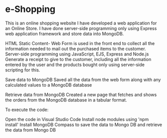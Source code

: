 # e-Shopping
This is an online shopping website
I have developed a web application for an Online Store. I have done server-side programming only using Express web application framework and store data into MongoDB.

HTML Static Content- Web Form is used in the front end to collect all the information needed to mail out the purchased items to the customer.
Server-side programming using JavaScript, EJS, Express and Node.js
Generate a receipt to give to the customer, including all the information entered by the user and the products bought only using server-side scripting for this.

Save data to MongoDB
Saved all the data from the web form along with any calculated values to a MongoDB database

Retrieve data from MongoDB
Created a new page that fetches and shows the orders from the MongoDB database in a tabular format.

To execute the code:

Open the code in Visual Studio Code
Install node modules using 'npm install'
Install MongoDB Compass to save the data to Mongo DB and retrieve the data from Mongo DB
